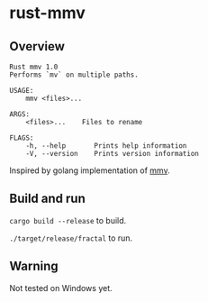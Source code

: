 # rust-mmv

## Overview

```
Rust mmv 1.0
Performs `mv` on multiple paths.

USAGE:
    mmv <files>...

ARGS:
    <files>...    Files to rename

FLAGS:
    -h, --help       Prints help information
    -V, --version    Prints version information
```

Inspired by golang implementation of [mmv](https://github.com/itchyny/mmv).

## Build and run

`cargo build --release` to build.

`./target/release/fractal` to run.

## Warning

Not tested on Windows yet.
